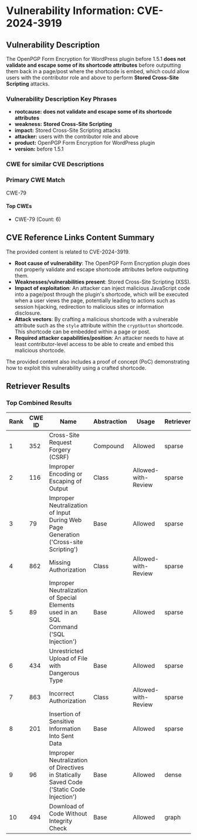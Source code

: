 # Vulnerability Information: CVE-2024-3919

## Vulnerability Description
The OpenPGP Form Encryption for WordPress plugin before 1.5.1 **does not validate and escape some of its shortcode attributes** before outputting them back in a page/post where the shortcode is embed, which could allow users with the contributor role and above to perform **Stored Cross-Site Scripting** attacks.

### Vulnerability Description Key Phrases
- **rootcause:** **does not validate and escape some of its shortcode attributes**
- **weakness:** **Stored Cross-Site Scripting**
- **impact:** Stored Cross-Site Scripting attacks
- **attacker:** users with the contributor role and above
- **product:** OpenPGP Form Encryption for WordPress plugin
- **version:** before 1.5.1

### CWE for similar CVE Descriptions
### Primary CWE Match
CWE-79

#### Top CWEs
- CWE-79 (Count: 6)

## CVE Reference Links Content Summary
The provided content is related to CVE-2024-3919.

- **Root cause of vulnerability**: The OpenPGP Form Encryption plugin does not properly validate and escape shortcode attributes before outputting them.
- **Weaknesses/vulnerabilities present**: Stored Cross-Site Scripting (XSS).
- **Impact of exploitation**: An attacker can inject malicious JavaScript code into a page/post through the plugin's shortcode, which will be executed when a user views the page, potentially leading to actions such as session hijacking, redirection to malicious sites or information disclosure.
- **Attack vectors**: By crafting a malicious shortcode with a vulnerable attribute such as the `style` attribute within the `cryptbutton` shortcode. This shortcode can be embedded within a page or post.
- **Required attacker capabilities/position**: An attacker needs to have at least contributor-level access to be able to create and embed this malicious shortcode.

The provided content also includes a proof of concept (PoC) demonstrating how to exploit this vulnerability using a crafted shortcode.

## Retriever Results

### Top Combined Results

| Rank | CWE ID | Name | Abstraction | Usage  | Retrievers | Individual Scores |
|------|--------|------|-------------|-------|------------|-------------------|
| 1 | 352 | Cross-Site Request Forgery (CSRF) | Compound | Allowed | sparse | 0.448 |
| 2 | 116 | Improper Encoding or Escaping of Output | Class | Allowed-with-Review | sparse | 0.364 |
| 3 | 79 | Improper Neutralization of Input During Web Page Generation ('Cross-site Scripting') | Base | Allowed | sparse | 0.344 |
| 4 | 862 | Missing Authorization | Class | Allowed-with-Review | sparse | 0.328 |
| 5 | 89 | Improper Neutralization of Special Elements used in an SQL Command ('SQL Injection') | Base | Allowed | sparse | 0.322 |
| 6 | 434 | Unrestricted Upload of File with Dangerous Type | Base | Allowed | sparse | 0.319 |
| 7 | 863 | Incorrect Authorization | Class | Allowed-with-Review | sparse | 0.306 |
| 8 | 201 | Insertion of Sensitive Information Into Sent Data | Base | Allowed | sparse | 0.298 |
| 9 | 96 | Improper Neutralization of Directives in Statically Saved Code ('Static Code Injection') | Base | Allowed | dense | 0.496 |
| 10 | 494 | Download of Code Without Integrity Check | Base | Allowed | graph | 0.002 |

